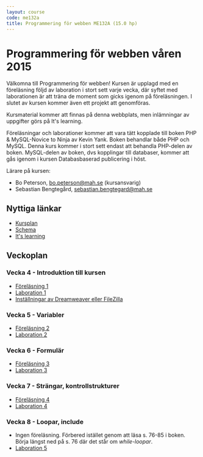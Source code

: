 ```yaml
---
layout: course
code: me132a
title: Programmering för webben ME132A (15.0 hp)
---
```


# Programmering för webben våren 2015

Välkomna till Programmering för webben! Kursen är upplagd med en föreläsning följd av laboration i stort sett varje vecka, där syftet med laborationen är att träna de moment som gicks igenom på föreläsningen. I slutet av kursen kommer även ett projekt att genomföras. 

Kursmaterial kommer att finnas på denna webbplats, men inlämningar av uppgifter görs på It's learning.

Föreläsningar och laborationer kommer att vara tätt kopplade till boken PHP & MySQL-Novice to Ninja av Kevin Yank. Boken behandlar både PHP och MySQL. Denna kurs kommer i stort sett endast att behandla PHP-delen av boken. MySQL-delen av boken, dvs kopplingar till databaser, kommer att gås igenom i kursen Databasbaserad publicering i höst.

Lärare på kursen:

- Bo Peterson, bo.peterson@mah.se (kursansvarig)
- Sebastian Bengtegård, sebastian.bengtegard@mah.se

## Nyttiga länkar

* [Kursplan][kursplan]
* [Schema][schema]
* [It's learning][itslearning]

## Veckoplan

### Vecka 4 - Introduktion till kursen

- [Föreläsning 1](lectures/lecture1.html)
- [Laboration 1](exercises/lab1.html)
- [Inställningar av Dreamweaver eller FileZilla](exercises/dwsettings.html)

### Vecka 5 - Variabler

- [Föreläsning 2](lectures/lecture2.html)
- [Laboration 2](exercises/lab2.html)

### Vecka 6 - Formulär

- [Föreläsning 3](lectures/lecture3.html)
- [Laboration 3](exercises/lab3.html)

### Vecka 7 - Strängar, kontrollstrukturer

- [Föreläsning 4](lectures/lecture4.html)
- [Laboration 4](exercises/lab4.html)

### Vecka 8 - Loopar, include

- Ingen föreläsning. Förbered istället genom att läsa s. 76-85 i boken. Börja längst ned på s. 76 där det står om *while-loopar*.
- [Laboration 5](exercises/lab5.html)

[kursplan]: http://edu.mah.se/me132a#Syllabus
[schema]: http://schema.mah.se/setup/jsp/SchemaGrafik.jsp?intervallTyp=m&sprak=SV&sokMedAND=false&intervallAntal=6&startDatum=2015-01-19&resurser=k.ME132A-20151-TS522-
[itslearning]: https://mah.itslearning.com

